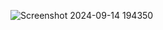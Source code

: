 ![Screenshot 2024-09-14 194350](https://github.com/user-attachments/assets/bd4fe339-0ab9-4428-9444-3f70eda71084)
